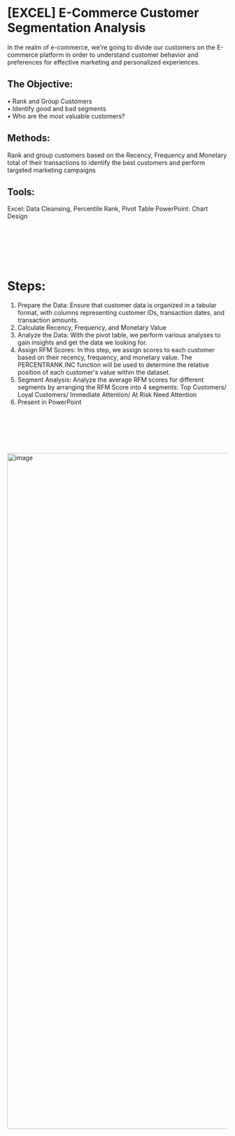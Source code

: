 # [EXCEL] E-Commerce Customer Segmentation Analysis

In the realm of e-commerce, we're going to divide our customers on the E-commerce platform in order to understand customer behavior and preferences for effective marketing and personalized experiences. 


## The Objective: 
• Rank and Group Customers <br/>
• Identify good and bad segments <br/>
• Who are the most valuable customers?

## Methods: 
Rank and group customers based on the Recency, Frequency and Monetary total of their transactions to identify the best customers and perform targeted marketing campaigns

## Tools: 
Excel: Data Cleansing, Percentile Rank, Pivot Table
PowerPoint: Chart Design

<pre>




   
</pre>

# Steps:
1. Prepare the Data: Ensure that customer data is organized in a tabular format, with columns representing customer IDs, transaction dates, and transaction amounts.
2. Calculate Recency, Frequency, and Monetary Value
3. Analyze the Data: With the pivot table, we perform various analyses to gain insights and get the data we looking for.
4. Assign RFM Scores: In this step, we assign scores to each customer based on their recency, frequency, and monetary value. The PERCENTRANK.INC function will be used to determine the relative position of each customer's value within the dataset.
5. Segment Analysis: Analyze the average RFM scores for different segments by arranging the RFM Score into 4 segments: Top Customers/ Loyal Customers/ Immediate Attention/ At Risk Need Attention
6. Present in PowerPoint
<pre>




   
</pre>
<img width="1541" alt="image" src="https://github.com/Inyourdreams12/E_Commerce_Customer_Segmentation_EXCEL/assets/119731058/9d80e163-a529-4112-9100-fbc1f12918f1">
